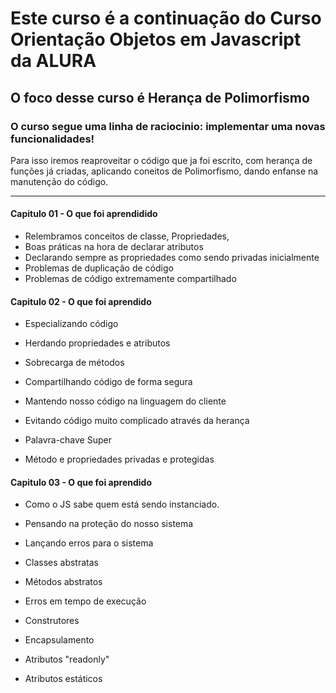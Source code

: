 

# Este curso é a continuação do Curso Orientação Objetos em Javascript da ALURA

## O foco desse curso é Herança de Polimorfismo 

### O curso segue uma linha de raciocinio: implementar uma novas funcionalidades!
Para isso iremos reaproveitar o código que ja foi escrito, com herança de funções já criadas, aplicando coneitos de Polimorfismo, 
dando enfanse na manutenção do código.

-   - -  -  - - - - -  - - -- ------------------------------------------

#### Capitulo 01 - O que foi aprendidido
 - Relembramos conceitos de classe, Propriedades,
 - Boas práticas na hora de declarar atributos
 - Declarando sempre as propriedades como sendo privadas inicialmente
 - Problemas de duplicação de código
 - Problemas de código extremamente compartilhado


#### Capitulo 02 - O que foi aprendido 
 - Especializando código

 - Herdando propriedades e atributos

 - Sobrecarga de métodos

 - Compartilhando código de forma segura

 - Mantendo nosso código na linguagem do cliente

 - Evitando código muito complicado através da herança

 - Palavra-chave Super

 - Método e propriedades privadas e protegidas

#### Capitulo 03 - O que foi aprendido 

 - Como o JS sabe quem está sendo instanciado.

 - Pensando na proteção do nosso sistema

 - Lançando erros para o sistema

 - Classes abstratas

 - Métodos abstratos

 - Erros em tempo de execução



- Construtores
- Encapsulamento
- Atributos "readonly"
- Atributos estáticos